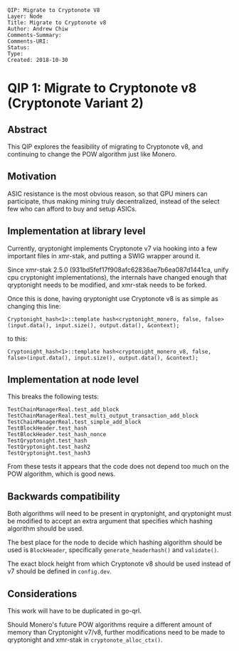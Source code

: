 	QIP: Migrate to Cryptonote V8
	Layer: Node
	Title: Migrate to Cryptonote v8
	Author: Andrew Chiw
	Comments-Summary: 
	Comments-URI: 
	Status: 
	Type: 
	Created: 2018-10-30
# QIP 1: Migrate to Cryptonote v8 (Cryptonote Variant 2)

## Abstract
This QIP explores the feasibility of migrating to Cryptonote v8, and continuing to change the POW algorithm just like Monero.

## Motivation
ASIC resistance is the most obvious reason, so that GPU miners can participate, thus making mining truly decentralized, instead of the select few who can afford to buy and setup ASICs.

## Implementation at library level
Currently, qryptonight implements Cryptonote v7 via hooking into a few important files in xmr-stak, and putting a SWIG wrapper around it.

Since xmr-stak 2.5.0 (931bd5fef17f908afc62836ae7b6ea087d1441ca, unify cpu cryptonight implementations), the internals have changed enough that qryptonight needs to be modified, and xmr-stak needs to be forked.

Once this is done, having qryptonight use Cryptonote v8 is as simple as changing this line:

```
Cryptonight_hash<1>::template hash<cryptonight_monero, false, false>(input.data(), input.size(), output.data(), &context);
```

to this:
```
Cryptonight_hash<1>::template hash<cryptonight_monero_v8, false, false>(input.data(), input.size(), output.data(), &context);
```

## Implementation at node level
This breaks the following tests:

```
TestChainManagerReal.test_add_block
TestChainManagerReal.test_multi_output_transaction_add_block
TestChainManagerReal.test_simple_add_block
TestBlockHeader.test_hash
TestBlockHeader.test_hash_nonce
TestQryptonight.test_hash
TestQryptonight.test_hash2
TestQryptonight.test_hash3
```

From these tests it appears that the code does not depend too much on the POW algorithm, which is good news.

## Backwards compatibility
Both algorithms will need to be present in qryptonight, and qryptonight must be modified to accept an extra argument that specifies which hashing algorithm should be used.

The best place for the node to decide which hashing algorithm should be used  is `BlockHeader`, specifically `generate_headerhash()` and `validate()`.

The exact block height from which Cryptonote v8 should be used instead of v7 should be defined in `config.dev`.

## Considerations
This work will have to be duplicated in go-qrl.

Should Monero's future POW algorithms require a different amount of memory than Cryptonight v7/v8, further modifications need to be made to qryptonight and xmr-stak in `cryptonote_alloc_ctx()`.